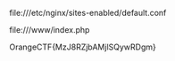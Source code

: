 file:///etc/nginx/sites-enabled/default.conf

file:///www/index.php

OrangeCTF{MzJ8RZjbAMjlSQywRDgm}